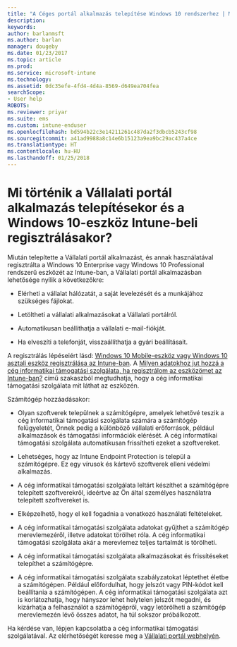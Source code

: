 ```yaml
---
title: "A Céges portál alkalmazás telepítése Windows 10 rendszerhez | Microsoft Docs"
description: 
keywords: 
author: barlanmsft
ms.author: barlan
manager: dougeby
ms.date: 01/23/2017
ms.topic: article
ms.prod: 
ms.service: microsoft-intune
ms.technology: 
ms.assetid: 0dc35efe-4fd4-4d4a-8569-d649ea704fea
searchScope:
- User help
ROBOTS: 
ms.reviewer: priyar
ms.suite: ems
ms.custom: intune-enduser
ms.openlocfilehash: bd594b22c3e14211261c487da2f3dbcb5243cf98
ms.sourcegitcommit: a41ad9988a8c14e6b15123a9ea9bc29ac437a4ce
ms.translationtype: HT
ms.contentlocale: hu-HU
ms.lasthandoff: 01/25/2018
---
```

# <a name="what-happens-if-you-install-the-company-portal-app-and-enroll-your-windows-10-device-in-intune"></a>Mi történik a Vállalati portál alkalmazás telepítésekor és a Windows 10-eszköz Intune-beli regisztrálásakor?

Miután telepítette a Vállalati portál alkalmazást, és annak használatával regisztrálta a Windows 10 Enterprise vagy Windows 10 Professional rendszerű eszközét az Intune-ban, a Vállalati portál alkalmazásban lehetősége nyílik a következőkre:

-   Elérheti a vállalat hálózatát, a saját levelezését és a munkájához szükséges fájlokat.

-   Letöltheti a vállalati alkalmazásokat a Vállalati portálról.

-   Automatikusan beállíthatja a vállalati e-mail-fiókját.

-   Ha elveszíti a telefonját, visszaállíthatja a gyári beállításait.

A regisztrálás lépéseiért lásd: [Windows 10 Mobile-eszköz vagy Windows 10 asztali eszköz regisztrálása az Intune-ban](enroll-your-w10-phone-or-w10-pc-windows.md). A [Milyen adatokhoz jut hozzá a cég informatikai támogatási szolgálata, ha regisztrálom az eszközömet az Intune-ban?](what-info-can-your-company-see-when-you-enroll-your-device-in-intune.md) című szakaszból megtudhatja, hogy a cég informatikai támogatási szolgálata mit láthat az eszközén.

Számítógép hozzáadásakor:

-   Olyan szoftverek települnek a számítógépre, amelyek lehetővé teszik a cég informatikai támogatási szolgálata számára a számítógép felügyeletét, Önnek pedig a különböző vállalati erőforrások, például alkalmazások és támogatási információk elérését. A cég informatikai támogatási szolgálata automatikusan frissítheti ezeket a szoftvereket.

-   Lehetséges, hogy az Intune Endpoint Protection is települ a számítógépre. Ez egy vírusok és kártevő szoftverek elleni védelmi alkalmazás.

-   A cég informatikai támogatási szolgálata leltárt készíthet a számítógépre telepített szoftverekről, ideértve az Ön által személyes használatra telepített szoftvereket is.

-   Elképzelhető, hogy el kell fogadnia a vonatkozó használati feltételeket.

-   A cég informatikai támogatási szolgálata adatokat gyűjthet a számítógép merevlemezéről, illetve adatokat törölhet róla. A cég informatikai támogatási szolgálata akár a merevlemez teljes tartalmát is törölheti.

-   A cég informatikai támogatási szolgálata alkalmazásokat és frissítéseket telepíthet a számítógépre.

-   A cég informatikai támogatási szolgálata szabályzatokat léptethet életbe a számítógépen. Például előfordulhat, hogy jelszót vagy PIN-kódot kell beállítania a számítógépen. A cég informatikai támogatási szolgálata azt is korlátozhatja, hogy hányszor lehet helytelen jelszót megadni, és kizárhatja a felhasználót a számítógépről, vagy letörölheti a számítógép merevlemezén lévő összes adatot, ha túl sokszor próbálkozott.

Ha kérdése van, lépjen kapcsolatba a cég informatikai támogatási szolgálatával. Az elérhetőségét keresse meg a [Vállalati portál webhelyén](https://portal.manage.microsoft.com#HelpDeskDialog).
